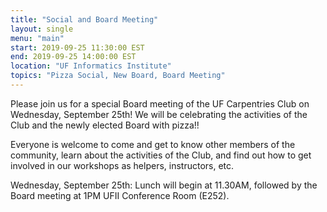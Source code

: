 ```yaml
---
title: "Social and Board Meeting"
layout: single
menu: "main"
start: 2019-09-25 11:30:00 EST
end: 2019-09-25 14:00:00 EST
location: "UF Informatics Institute"
topics: "Pizza Social, New Board, Board Meeting"
---
```


Please join us for a special Board meeting of the UF Carpentries Club on Wednesday, September 25th! We will be celebrating the activities of the Club and the newly elected Board with pizza!!

Everyone is welcome to come and get to know other members of the community, learn about the activities of the Club, and find out how to get involved in our workshops as helpers, instructors, etc. 

Wednesday, September 25th:
Lunch will begin at 11.30AM, 
followed by the Board meeting at 1PM 
UFII Conference Room (E252).
